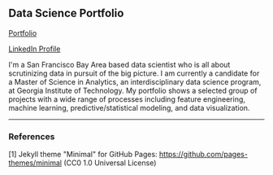 ## Data Science Portfolio
<a href="https://joannarashid.github.io/portfolio/">Portfolio</a>

<a href="https://www.linkedin.com/in/joannarashid/">LinkedIn Profile</a>

I'm a San Francisco Bay Area based data scientist who is all about scrutinizing data in pursuit of the big picture. I am currently a candidate for a Master of Science in Analytics, an interdisciplinary data science program, at Georgia Institute of Technology. My portfolio shows a selected group of projects with a wide range of processes including feature engineering, machine learning, predictive/statistical modeling, and data visualization.
___

### References

[1] Jekyll theme "Minimal" for GitHub Pages: https://github.com/pages-themes/minimal (CC0 1.0 Universal License)


